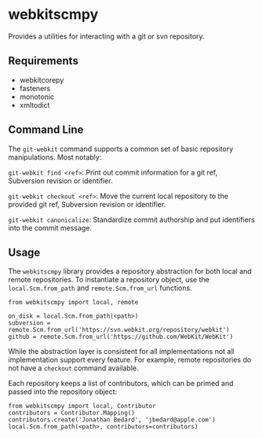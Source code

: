 # webkitscmpy

Provides a utilities for interacting with a git or svn repository.

## Requirements

- webkitcorepy
- fasteners
- monotonic
- xmltodict

## Command Line

The `git-webkit` command supports a common set of basic repository manipulations. Most notably:

`git-webkit find <ref>`: Print out commit information for a git ref, Subversion revision or identifier.

`git-webkit checkout <ref>`: Move the current local repository to the provided git ref, Subversion revision or identifier.

`git-webkit canonicalize`: Standardize commit authorship and put identifiers into the commit message.

## Usage

The `webkitscmpy` library provides a repository abstraction for both local and remote repositories. To instantiate a
repository object, use the `local.Scm.from_path` and `remote.Scm.from_url` functions.

```
from webkitscmpy import local, remote

on_disk = local.Scm.from_path(<path>)
subversion = remote.Scm.from_url('https://svn.webkit.org/repository/webkit')
github = remote.Scm.from_url('https://github.com/WebKit/WebKit')
```

While the abstraction layer is consistent for all implementations not all implementation support every feature. For
example, remote repositories do not have a `checkout` command available.

Each repository keeps a list of contributors, which can be primed and passed into the repository object:

```
from webkitscmpy import local, Contributor
contributors = Contributor.Mapping()
contributors.create('Jonathan Bedard', 'jbedard@apple.com')
local.Scm.from_path(<path>, contributors=contributors)
```
